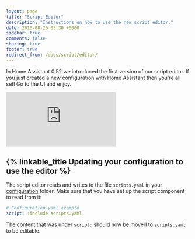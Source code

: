 ```yaml
---
layout: page
title: "Script Editor"
description: "Instructions on how to use the new script editor."
date: 2016-08-26 03:30 +0000
sidebar: true
comments: false
sharing: true
footer: true
redirect_from: /docs/script/editor/
---
```


In Home Assistant 0.52 we introduced the first version of our script editor. If you just created a new configuration with Home Assistant then you're all set! Go to the UI and enjoy.

<div class='videoWrapper'>
<iframe src="https://www.youtube.com/embed/_Rntpcj1CGA" frameborder="0" allowfullscreen></iframe>
</div>

## {% linkable_title Updating your configuration to use the editor %}

The script editor reads and writes to the file `scripts.yaml` in your [configuration](/docs/configuration/) folder. Make sure that you have set up the script component to read from it:

```yaml
# Configuration.yaml example
script: !include scripts.yaml
```

The content that was under `script:` should now be moved to `scripts.yaml` to be editable.
